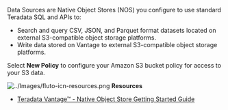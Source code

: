 Data Sources are Native Object Stores (NOS) you configure to use standard Teradata SQL and APIs to:

- Search and query CSV, JSON, and Parquet format datasets located on external S3-compatible object storage platforms.
- Write data stored on Vantage to external S3-compatible object storage platforms.

Select **New Policy** to configure your Amazon S3 bucket policy for access to your S3 data.

![../Images/fluto-icn-resources.png](../Images/fluto-icn-resources.png) **Resources**
 
* [Teradata Vantage™ - Native Object Store Getting Started Guide](https://docs.teradata.com/r/UvoBsZYTAWt2z0jnQFJbvw/root)